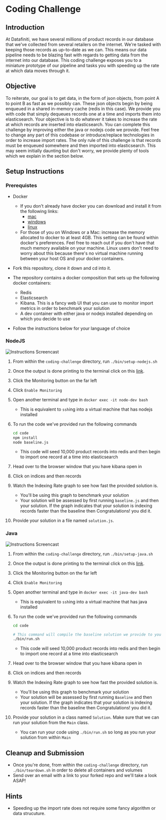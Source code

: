 # Coding Challenge

## Introduction

At Datafiniti, we have several millions of product records in our database that we've collected from several retailers on the internet. We're tasked with keeping those records as up-to-date as we can. This means our data pipeline needs to be blazing fast with regards to getting data from the internet into our database. This coding challenge exposes you to a miniature prototype of our pipeline and tasks you with speeding up the rate at which data moves through it. 

## Objective
To reiterate, our goal is to get data, in the form of json objects, from point A to point B as fast as we possibly can. These json objects begin by being enqueued in a shared in-memory cache (redis in this case). We provide you with code that simply dequeues records one at a time and imports them into elasticsearch. Your objective is to do whatever it takes to increase the rate at which records are inserted into elasticsearch. You can complete this challenge by improving either the java or nodejs code we provide. Feel free to change any part of this codebase or introduce/replace technologies in order to increase import rates. The only rule of this challenge is that records must be enqueued somewhere and then imported into elasticsearch. This may seem initially daunting but don't worry, we provide plenty of tools which we explain in the section below.

## Setup Instructions

### Prerequistes
- Docker
  - If you don't already have docker you can download and install it from the following links:
    - [mac](https://www.docker.com/docker-mac)
    - [windows](https://www.docker.com/docker-windows)
    - [linux](https://runnable.com/docker/install-docker-on-linux)
  - For those of you on Windows or a Mac: increase the memory allocated to docker to at least 4GB. This setting can be found within docker's preferences. Feel free to reach out if you don't have that much memory available on your machine. Linux users don't need to worry about this because there's no virtual machine running between your host OS and your docker containers.

- Fork this repository, clone it down and cd into it.
- The repository contains a docker composition that sets up the following docker containers:
  - Redis
  - Elasticsearch
  - Kibana. This is a fancy web UI that you can use to monitor import metrics in order to benchmark your solution
  - A dev container with either java or nodejs installed depending on which you decide to use
- Follow the instructions below for your language of choice


### NodeJS
![Instructions Screencast](https://github.com/datafiniti/infra-coding-challenge/blob/master/screencasts/nodejs-screencast.gif)

1. From within the `coding-challenge` directory, run `./bin/setup-nodejs.sh`
2. Once the output is done printing to the terminal click on this [link](http://localhost:5601).
3. Click the Monitoring button on the far left
4. Click `Enable Monitoring`
5. Open another terminal and type in `docker exec -it node-dev bash`
   - This is equivalent to `ssh`ing into a virtual machine that has nodejs installed
6. To run the code we've provided run the following commands

   ```bash
   cd code
   npm install
   node baseline.js
   ```
   - This code will seed 10,000 product records into redis and then begin to import one record at a time into elasticsearch
7. Head over to the browser window that you have kibana open in
8. Click on indices and then records
9. Watch the Indexing Rate graph to see how fast the provided solution is.
   - You'll be using this graph to benchmark your solution
   - Your solution will be assessed by first running `baseline.js` and then your solution. If the graph indicates that your solution is indexing records faster than the baseline then Congratulations! you did it.
10. Provide your solution in a file named `solution.js`.

### Java
![Instructions Screencast](https://github.com/datafiniti/infra-coding-challenge/blob/master/screencasts/java-screencast.gif)
1. From within the `coding-challenge` directory, run `./bin/setup-java.sh`
2. Once the output is done printing to the terminal click on this [link](http://localhost:5601).
3. Click the Monitoring button on the far left
4. Click `Enable Monitoring`
5. Open another terminal and type in `docker exec -it java-dev bash`
   - This is equivalent to `ssh`ing into a virtual machine that has java installed
6. To run the code we've provided run the following commands

   ```bash
   cd code

   # This command will compile the baseline solution we provide to you and run it.
   ./bin/run.sh
   ```
   - This code will seed 10,000 product records into redis and then begin to import one record at a time into elasticsearch
7. Head over to the browser window that you have kibana open in
8. Click on indices and then records
9. Watch the Indexing Rate graph to see how fast the provided solution is.
   - You'll be using this graph to benchmark your solution
   - Your solution will be assessed by first running `Baseline` and then your solution. If the graph indicates that your solution is indexing records faster than the baseline then Congratulations! you did it.
10. Provide your solution in a class named `Solution`. Make sure that we can run your solution from the `Main` class.
    - You can run your code using `./bin/run.sh` so long as you run your solution from within `Main`


## Cleanup and Submission
- Once you're done, from within the `coding-challenge` directory, run `./bin/teardown.sh` in order to delete all containers and volumes
- Send over an email with a link to your forked repo and we'll take a look ASAP!

## Hints
- Speeding up the import rate does not require some fancy algorithm or data strucuture. 